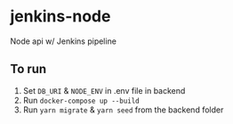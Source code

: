 # jenkins-node
Node api w/ Jenkins pipeline

##  To run
1. Set `DB_URI` & `NODE_ENV` in .env file in backend
2. Run `docker-compose up --build`
3. Run `yarn migrate` & `yarn seed` from the backend folder